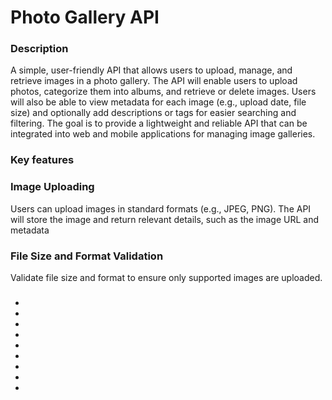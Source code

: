# Photo Gallery API

### Description
A simple, user-friendly API that allows users to upload, manage, and retrieve images in a photo gallery. The API will enable users to upload photos, categorize them into albums, and retrieve or delete images. Users will also be able to view metadata for each image (e.g., upload date, file size) and optionally add descriptions or tags for easier searching and filtering. The goal is to provide a lightweight and reliable API that can be integrated into web and mobile applications for managing image galleries.


### 


### Key features
###  Image Uploading 
Users can upload images in standard formats (e.g., JPEG, PNG). The API will store the image and return relevant details, such as the image URL and metadata

### File Size and Format Validation 
Validate file size and format to ensure only supported images are uploaded.
### 
*
*
*
*
*
*
*
*
*
